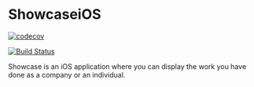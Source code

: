 # ShowcaseiOS
[![codecov](https://codecov.io/gh/DVT/ShowcaseiOS/branch/develop/graph/badge.svg)](https://codecov.io/gh/DVT/ShowcaseiOS)

[![Build Status](https://app.bitrise.io/app/dd67abd316a141c8/status.svg?token=mMs6L-Yc8VFTYw64727NGQ&branch=develop)](https://app.bitrise.io/app/dd67abd316a141c8)

Showcase is an iOS application where you can display the work you have done as a company or an individual. 
